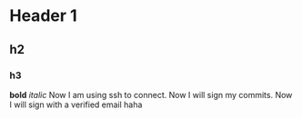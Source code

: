 # Header 1
## h2
### h3
**bold** *italic*
Now I am using ssh to connect.
Now I will sign my commits.
Now I will sign with a verified email haha
